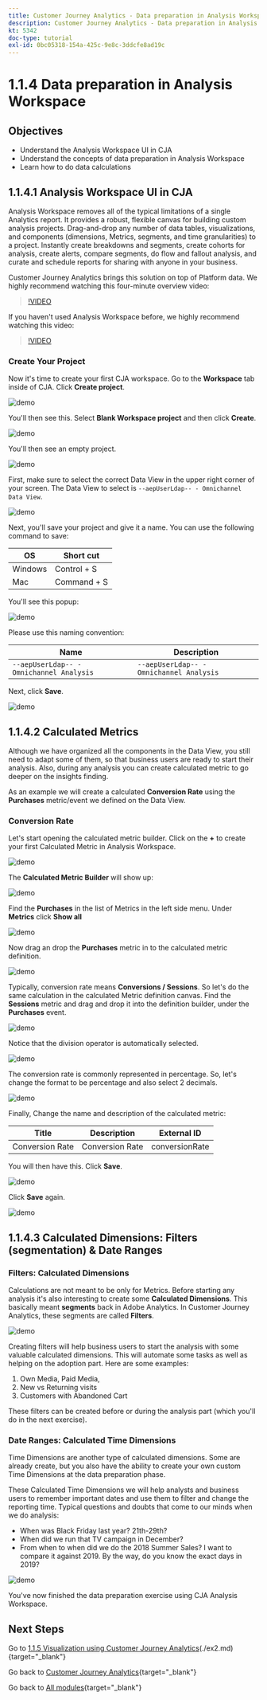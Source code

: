 ```yaml
---
title: Customer Journey Analytics - Data preparation in Analysis Workspace
description: Customer Journey Analytics - Data preparation in Analysis Workspace
kt: 5342
doc-type: tutorial
exl-id: 0bc05318-154a-425c-9e8c-3ddcfe8ad19c
---
```

# 1.1.4 Data preparation in Analysis Workspace

## Objectives

- Understand the Analysis Workspace UI in CJA
- Understand the concepts of data preparation in Analysis Workspace
- Learn how to do data calculations

## 1.1.4.1 Analysis Workspace UI in CJA

Analysis Workspace removes all of the typical limitations of a single Analytics report. It provides a robust, flexible canvas for building custom analysis projects. Drag-and-drop any number of data tables, visualizations, and components (dimensions, Metrics, segments, and time granularities) to a project. Instantly create breakdowns and segments, create cohorts for analysis, create alerts, compare segments, do flow and fallout analysis, and curate and schedule reports for sharing with anyone in your business.

Customer Journey Analytics brings this solution on top of Platform data. We highly recommend watching this four-minute overview video:

>[!VIDEO](https://video.tv.adobe.com/v/35109?quality=12&learn=on)

If you haven't used Analysis Workspace before, we highly recommend watching this video:

>[!VIDEO](https://video.tv.adobe.com/v/26266?quality=12&learn=on)

### Create Your Project

Now it's time to create your first CJA workspace. Go to the **Workspace** tab inside of CJA. 
Click **Create project**.

![demo](./images/prmenu.png)

You'll then see this. Select **Blank Workspace project** and then click **Create**.

![demo](./images/prmenu1.png)

You'll then see an empty project.

![demo](./images/premptyprojects.png)

First, make sure to select the correct Data View in the upper right corner of your screen. The Data View to select is `--aepUserLdap-- - Omnichannel Data View`.

![demo](./images/prdv.png)

Next, you'll save your project and give it a name. You can use the following command to save:

|  OS        | Short cut   | 
| ----------------- |-------------| 
| Windows | Control + S          | 
| Mac | Command + S          | 

You'll see this popup: 

![demo](./images/prsave.png)

Please use this naming convention:

|  Name       | Description   | 
| ----------------- |-------------| 
| `--aepUserLdap-- - Omnichannel Analysis`| `--aepUserLdap-- - Omnichannel Analysis`|

Next, click **Save**.

![demo](./images/prsave2.png)

## 1.1.4.2 Calculated Metrics

Although we have organized all the components in the Data View, you still need to adapt some of them, so that business users are ready to start their analysis. Also, during any analysis you can create calculated metric to go deeper on the insights finding.

As an example we will create a calculated **Conversion Rate** using the **Purchases** metric/event we defined on the Data View.

### Conversion Rate

Let's start opening the calculated metric builder. Click on the **+** to create your first Calculated Metric in Analysis Workspace.

![demo](./images/pradd.png)

The **Calculated Metric Builder** will show up:

![demo](./images/prbuilder.png)

Find the **Purchases** in the list of Metrics in the left side menu. Under **Metrics** click **Show all**

![demo](./images/calcbuildercr1.png)

Now drag an drop the **Purchases** metric in to the calculated metric definition.

![demo](./images/calcbuildercr2.png)

Typically, conversion rate means **Conversions / Sessions**. So let's do the same calculation in the calculated Metric definition canvas. Find the **Sessions** metric and drag and drop it into the definition builder, under the **Purchases** event.

![demo](./images/calcbuildercr3.png)

Notice that the division operator is automatically selected.

![demo](./images/calcbuildercr4.png)

The conversion rate is commonly represented in percentage. So, let's change the format to be percentage and also select 2 decimals.

![demo](./images/calcbuildercr5.png)

Finally, Change the name and description of the calculated metric:

| Title         | Description| External ID|    
| ----------------- |-------------| -------------| 
| Conversion Rate | Conversion Rate      | conversionRate|

You will then have this. Click **Save**.

![demo](./images/calcbuildercr6.png)

Click **Save** again.

![demo](./images/calcbuildercr6a.png)

## 1.1.4.3 Calculated Dimensions: Filters (segmentation) & Date Ranges

### Filters: Calculated Dimensions

Calculations are not meant to be only for Metrics. Before starting any analysis it's also interesting to create some **Calculated Dimensions**. This basically meant **segments** back in Adobe Analytics. In Customer Journey Analytics, these segments are called **Filters**. 

![demo](./images/prfilters.png)

Creating filters will help business users to start the analysis with some valuable calculated dimensions. This will automate some tasks as well as helping on the adoption part. Here are some examples:

1. Own Media, Paid Media, 
2. New vs Returning visits
3. Customers with Abandoned Cart

These filters can be created before or during the analysis part (which you'll do in the next exercise). 

### Date Ranges: Calculated Time Dimensions

Time Dimensions are another type of calculated dimensions. Some are already create, but you also have the ability to create your own custom Time Dimensions at the data preparation phase. 

These Calculated Time Dimensions we will help analysts and business users to remember important dates and use them to filter and change the reporting time. Typical questions and doubts that come to our minds when we do analysis:

- When was Black Friday last year? 21th-29th?
- When did we run that TV campaign in December?
- From when to when did we do the 2018 Summer Sales? I want to compare it against 2019. By the way, do you know the exact days in 2019? 

![demo](./images/timedimensions.png)

You've now finished the data preparation exercise using CJA Analysis Workspace.

## Next Steps

Go to [1.1.5 Visualization using Customer Journey Analytics](./ex5.md)(./ex2.md){target="_blank"}

Go back to [Customer Journey Analytics](./customer-journey-analytics-build-a-dashboard.md){target="_blank"}

Go back to [All modules](./../../../../overview.md){target="_blank"}
